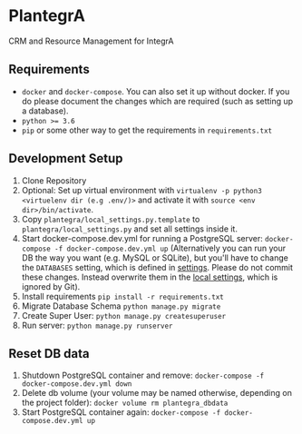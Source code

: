 # PlantegrA

CRM and Resource Management for IntegrA

## Requirements

- `docker` and `docker-compose`.
You can also set it up without docker.
If you do please document the changes which are required (such as setting up a database).
- `python >= 3.6`
- `pip` or some other way to get the requirements in `requirements.txt`

## Development Setup

1. Clone Repository
2. Optional: Set up virtual environment with `virtualenv -p python3 <virtuelenv dir (e.g .env/)>` and activate it with `source <env dir>/bin/activate`.
3. Copy `plantegra/local_settings.py.template` to `plantegra/local_settings.py` and set all settings inside it.
4. Start docker-compose.dev.yml for running a PostgreSQL server: `docker-compose -f docker-compose.dev.yml up` 
(Alternatively you can run your DB the way you want (e.g. MySQL or SQLite), but you'll have to change the `DATABASES` setting, which is defined in [settings](plantegra/settings.py).
Please do not commit these changes. Instead overwrite them in the [local settings](plantegra/local_settings.py), which is ignored by Git).
5. Install requirements `pip install -r requirements.txt`
6. Migrate Database Schema `python manage.py migrate`
7. Create Super User: `python manage.py createsuperuser`
8. Run server: `python manage.py runserver`

## Reset DB data

1. Shutdown PostgreSQL container and remove: `docker-compose -f docker-compose.dev.yml down`
2. Delete db volume (your volume may be named otherwise, depending on the project folder): `docker volume rm plantegra_dbdata`
3. Start PostgreSQL container again: `docker-compose -f docker-compose.dev.yml up`
